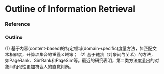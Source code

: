 # Outline of Information Retrieval

### Reference

### Outline
(1) 基于内容(content-based)的特定领域(domain-specific)度量方法，如匹配文本相似度，计算项集合的重叠区域等； 
(2) 基于链接（对象间的关系）的方法，如PageRank、SimRank和PageSim等。最近的研究表明，第二类方法度量出的对象间相似性更加符合人的直觉判断。
